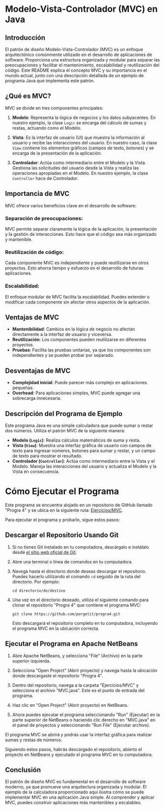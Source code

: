 # Modelo-Vista-Controlador (MVC) en Java

## Introducción

El patrón de diseño Modelo-Vista-Controlador (MVC) es un enfoque arquitectónico comúnmente utilizado en el desarrollo de aplicaciones de software. Proporciona una estructura organizada y modular para separar las preocupaciones y facilitar el mantenimiento, escalabilidad y reutilización del código. Este README explica el concepto MVC y su importancia en el mundo actual, junto con una descripción detallada de un ejemplo de programa Java que implementa este patrón.

## ¿Qué es MVC?

MVC se divide en tres componentes principales:

1. **Modelo**: Representa la lógica de negocios y los datos subyacentes. En nuestro ejemplo, la clase `Logic` se encarga del cálculo de sumas y restas, actuando como el Modelo.

2. **Vista**: Es la interfaz de usuario (UI) que muestra la información al usuario y recibe las interacciones del usuario. En nuestro caso, la clase `View` contiene los elementos gráficos (campos de texto, botones) y se encarga de la presentación de la aplicación.

3. **Controlador**: Actúa como intermediario entre el Modelo y la Vista. Gestiona las solicitudes del usuario desde la Vista y realiza las operaciones apropiadas en el Modelo. En nuestro ejemplo, la clase `Controller` hace de Controlador.

## Importancia de MVC

MVC ofrece varios beneficios clave en el desarrollo de software:

### Separación de preocupaciones:

MVC permite separar claramente la lógica de la aplicación, la presentación y la gestión de interacciones. Esto hace que el código sea más organizado y mantenible.

### Reutilización de código:

Cada componente MVC es independiente y puede reutilizarse en otros proyectos. Esto ahorra tiempo y esfuerzo en el desarrollo de futuras aplicaciones.

### Escalabilidad:

El enfoque modular de MVC facilita la escalabilidad. Puedes extender o modificar cada componente sin afectar otros aspectos de la aplicación.

## Ventajas de MVC

- **Mantenibilidad**: Cambios en la lógica de negocio no afectan directamente a la interfaz de usuario y viceversa.
- **Reutilización**: Los componentes pueden reutilizarse en diferentes proyectos.
- **Pruebas**: Facilita las pruebas unitarias, ya que los componentes son independientes y se pueden probar por separado.

## Desventajas de MVC

- **Complejidad inicial**: Puede parecer más complejo en aplicaciones pequeñas.
- **Overhead**: Para aplicaciones simples, MVC puede agregar una sobrecarga innecesaria.

## Descripción del Programa de Ejemplo

Este programa Java es una simple calculadora que puede sumar o restar dos números. Utiliza el patrón MVC de la siguiente manera:

- **Modelo (`Logic`)**: Realiza cálculos matemáticos de suma y resta.
- **Vista (`View`)**: Muestra una interfaz gráfica de usuario con campos de texto para ingresar números, botones para sumar y restar, y un campo de texto para mostrar el resultado.
- **Controlador (`Controller`)**: Actúa como intermediario entre la Vista y el Modelo. Maneja las interacciones del usuario y actualiza el Modelo y la Vista en consecuencia.

# Cómo Ejecutar el Programa

Este programa se encuentra alojado en un repositorio de GitHub llamado "Progra 4" y se ubica en la siguiente ruta: [Ejercicios/MVC](https://github.com/porgetit/progra4/tree/main/Ejercicios/MVC).

Para ejecutar el programa y probarlo, sigue estos pasos:

## Descargar el Repositorio Usando Git

1. Si no tienes Git instalado en tu computadora, descárgalo e instálalo desde [el sitio web oficial de Git](https://git-scm.com/).

2. Abre una terminal o línea de comandos en tu computadora.

3. Navega hasta el directorio donde deseas descargar el repositorio. Puedes hacerlo utilizando el comando `cd` seguido de la ruta del directorio. Por ejemplo:

   ```shell
   cd directorio/de/destino
   ```

4. Una vez en el directorio deseado, utiliza el siguiente comando para clonar el repositorio "Progra 4" que contiene el programa MVC:

   ```shell
   git clone https://github.com/porgetit/progra4.git
   ```

   Esto descargará el repositorio completo en tu computadora, incluyendo el programa MVC en la ubicación correcta.

## Ejecutar el Programa en Apache NetBeans

1. Abre Apache NetBeans, y selecciona "File" (Archivo) en la parte superior izquierda.

2. Selecciona "Open Project" (Abrir proyecto) y navega hasta la ubicación donde descargaste el repositorio "Progra 4".

3. Dentro del repositorio, navega a la carpeta "Ejercicios/MVC" y selecciona el archivo "MVC.java". Este es el punto de entrada del programa.

4. Haz clic en "Open Project" (Abrir proyecto) en NetBeans.

5. Ahora puedes ejecutar el programa seleccionando "Run" (Ejecutar) en la parte superior de NetBeans o haciendo clic derecho en "MVC.java" en el panel de proyectos y seleccionando "Run File" (Ejecutar archivo).

El programa MVC se abrirá y podrás usar la interfaz gráfica para realizar sumas y restas de números.

Siguiendo estos pasos, habrás descargado el repositorio, abierto el proyecto en NetBeans y ejecutado el programa MVC en tu computadora.

## Conclusión

El patrón de diseño MVC es fundamental en el desarrollo de software moderno, ya que promueve una arquitectura organizada y modular. El ejemplo de la calculadora proporcionado aquí ilustra cómo se puede implementar MVC en una aplicación Java simple. Al comprender y aplicar MVC, puedes construir aplicaciones más mantenibles y escalables.
